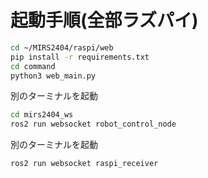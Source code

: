 # 起動手順(全部ラズパイ)
```bash
cd ~/MIRS2404/raspi/web 
pip install -r requirements.txt 
cd command 
python3 web_main.py 
```
別のターミナルを起動
```bash
cd mirs2404_ws 
ros2 run websocket robot_control_node 
```
別のターミナルを起動 
```bash
ros2 run websocket raspi_receiver
```
